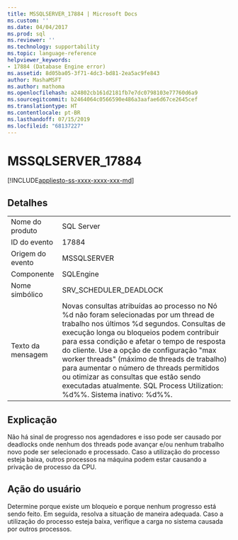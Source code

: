 ```yaml
---
title: MSSQLSERVER_17884 | Microsoft Docs
ms.custom: ''
ms.date: 04/04/2017
ms.prod: sql
ms.reviewer: ''
ms.technology: supportability
ms.topic: language-reference
helpviewer_keywords:
- 17884 (Database Engine error)
ms.assetid: 8d05ba05-3f71-4dc3-bd81-2ea5ac9fe843
author: MashaMSFT
ms.author: mathoma
ms.openlocfilehash: a24802cb161d2181fb7e7dc0798103e77760d6a9
ms.sourcegitcommit: b2464064c0566590e486a3aafae6d67ce2645cef
ms.translationtype: HT
ms.contentlocale: pt-BR
ms.lasthandoff: 07/15/2019
ms.locfileid: "68137227"
---
```

# <a name="mssqlserver17884"></a>MSSQLSERVER_17884
[!INCLUDE[appliesto-ss-xxxx-xxxx-xxx-md](../../includes/appliesto-ss-xxxx-xxxx-xxx-md.md)]
  
## <a name="details"></a>Detalhes  
  
|||  
|-|-|  
|Nome do produto|SQL Server|  
|ID do evento|17884|  
|Origem do evento|MSSQLSERVER|  
|Componente|SQLEngine|  
|Nome simbólico|SRV_SCHEDULER_DEADLOCK|  
|Texto da mensagem|Novas consultas atribuídas ao processo no Nó %d não foram selecionadas por um thread de trabalho nos últimos %d segundos. Consultas de execução longa ou bloqueios podem contribuir para essa condição e afetar o tempo de resposta do cliente. Use a opção de configuração "max worker threads" (máximo de threads de trabalho) para aumentar o número de threads permitidos ou otimizar as consultas que estão sendo executadas atualmente.  SQL Process Utilization: %d%%. Sistema inativo: %d%%.|  
  
## <a name="explanation"></a>Explicação  
Não há sinal de progresso nos agendadores e isso pode ser causado por deadlocks onde nenhum dos threads pode avançar e/ou nenhum trabalho novo pode ser selecionado e processado. Caso a utilização do processo esteja baixa, outros processos na máquina podem estar causando a privação de processo da CPU.  
  
## <a name="user-action"></a>Ação do usuário  
Determine porque existe um bloqueio e porque nenhum progresso está sendo feito. Em seguida, resolva a situação de maneira adequada. Caso a utilização do processo esteja baixa, verifique a carga no sistema causada por outros processos.  
  
